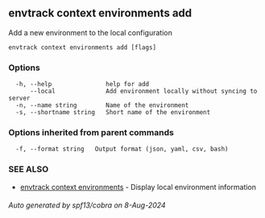 ## envtrack context environments add

Add a new environment to the local configuration

```
envtrack context environments add [flags]
```

### Options

```
  -h, --help               help for add
      --local              Add environment locally without syncing to server
  -n, --name string        Name of the environment
  -s, --shortname string   Short name of the environment
```

### Options inherited from parent commands

```
  -f, --format string   Output format (json, yaml, csv, bash)
```

### SEE ALSO

* [envtrack context environments](envtrack_context_environments.md)	 - Display local environment information

###### Auto generated by spf13/cobra on 8-Aug-2024
